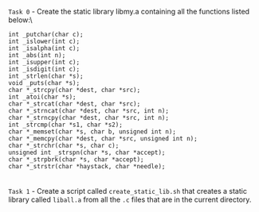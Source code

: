 `Task 0` - Create the static library libmy.a containing all the functions listed below:\

`int _putchar(char c);`\
`int _islower(int c);`\
`int _isalpha(int c);`\
`int _abs(int n);`\
`int _isupper(int c);`\
`int _isdigit(int c);`\
`int _strlen(char *s);`\
`void _puts(char *s);`\
`char *_strcpy(char *dest, char *src);`\
`int _atoi(char *s);`\
`char *_strcat(char *dest, char *src);`\
`char *_strncat(char *dest, char *src, int n);`\
`char *_strncpy(char *dest, char *src, int n);`\
`int _strcmp(char *s1, char *s2);`\
`char *_memset(char *s, char b, unsigned int n);`\
`char *_memcpy(char *dest, char *src, unsigned int n);`\
`char *_strchr(char *s, char c);`\
`unsigned int _strspn(char *s, char *accept);`\
`char *_strpbrk(char *s, char *accept);`\
`char *_strstr(char *haystack, char *needle);`\
\
\
`Task 1` - Create a script called `create_static_lib.sh` that creates a static library called `liball.a` from all the `.c` files that are in the current directory.
